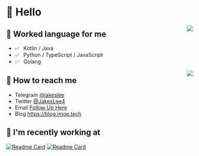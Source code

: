 # 👋 Hello

<img align="right" src="https://github-readme-stats.vercel.app/api?username=jakeslee&show_icons=true&icon_color=0366d6&text_color=24292e&bg_color=ffffff&hide_title=true" />


## 💬 Worked language for me

- ✅ ⁠ ⁢⁣⁡⁠ ⁢⁣⁡Kotlin / Java
- ✅ ⁠ ⁢⁣⁡⁠ ⁢⁣⁡Python / TypeScript / JavaScript
- ✅ ⁠ ⁢⁣⁡⁠ ⁢⁣⁡Golang

<img align="right" src="https://github-readme-stats.vercel.app/api/top-langs/?username=jakeslee&layout=compact"/>

## 📮 How to reach me

- Telegram [@jakeslee](https://t.me/jakeslee)
- Twitter [@JakesLee4](https://twitter.com/JakesLee4)
- Email [Follow Up Here](mailto:jakeslee66@gmail.com)
- Blog https://blog.imoe.tech

## 👀 I'm recently working at


[![Readme Card](https://github-readme-stats.vercel.app/api/pin/?username=jakeslee&repo=aliyundrive-webdav&show_owner=true)](https://github.com/jakeslee/aliyundrive-webdav)
[![Readme Card](https://github-readme-stats.vercel.app/api/pin/?username=jakeslee&repo=aliyundrive&show_owner=true)](https://github.com/jakeslee/aliyundrive)

